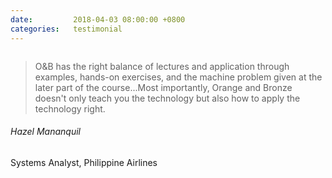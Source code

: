 ```yaml
---
date:         2018-04-03 08:00:00 +0800
categories:   testimonial
---
```

<!-- Do not leave new lines after each element. Elements after new lines will not be rendered. -->
<div class="testimonial-panel">
    <div class="testimonial-content">
        <img class="design-element1" src="{{ "assets/img/ico-blockquote.svg" | relative_url }}" alt="">
        <blockquote>
            O&B has the right balance of lectures and application through examples, hands-on exercises, and the machine problem given at the later part of the course...Most importantly, Orange and Bronze doesn't only teach you the technology but also how to apply the technology right.
        </blockquote>
        <h6 class="name">Hazel Mananquil</h6>
        <span>Systems Analyst, Philippine Airlines</span>
    </div>
    <div class="testimonial-image">
        <img src="{{ "assets/img/client-2.png" | relative_url }}" alt="">
    </div>
</div>
